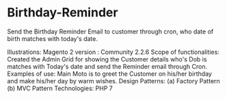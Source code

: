 # Birthday-Reminder
Send the Birthday Reminder Email to customer through cron, who date of birth matches with today's date.

Illustrations: Magento 2 version : Community 2.2.6
Scope of functionalities: Created the Admin Grid for showing the Customer details who's Dob is matches with Today's date and send the Reminder email through Cron.
Examples of use: Main Moto is to greet the Customer on his/her birthday and make his/her day by warm wishes.
Design Patterns: (a) Factory Pattern (b) MVC Pattern
Technologies: PHP 7
